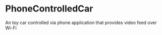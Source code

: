 # PhoneControlledCar
An toy car controlled via phone application that provides video feed over Wi-Fi
